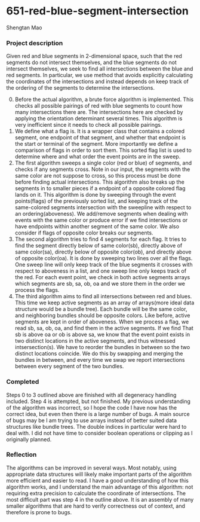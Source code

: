 # 651-red-blue-segment-intersection
Shengtan Mao

### Project description
Given red and blue segments in 2-dimensional space, such that the red segments do not intersect themselves, and the blue segments do not intersect themselves, we seek to find all intersections between the blue and red segments. In particular, we use method that avoids explicitly calculating the coordinates of the intersections and instead depends on keep track of the ordering of the segments to determine the intersections.

0. Before the actual algorithm, a brute force algorithm is implemented. This checks all possible pairings of red with blue segments to count how many intersections there are. The intersections here are checked by applying the orientation determinant several times. This algorithm is very inefficient since it needs to check all possible pairings.
1. We define what a flag is. It is a wrapper class that contains a colored segment, one endpoint of that segment, and whether that endpoint is the start or terminal of the segment. More importantly we define a comparison of flags in order to sort them. This sorted flag list is used to determine where and what order the event points are in the sweep.
2. The first algorithm sweeps a single color (red or blue) of segments, and checks if any segments cross. Note in our input, the segments with the same color are not suppose to cross, so this process must be done before finding actual intersections. This algorithm also breaks up the segments in to smaller pieces if a endpoint of a opposite colored flag lands on it. This algorithm is done by sweeping through the event points(flags) of the previously sorted list, and keeping track of the same-colored segments intersection with the sweepline with respect to an ordering(aboveness). We add/remove segments when dealing with events with the same color or produce error if we find intersections or have endpoints within another segment of the same color. We also consider if flags of opposite color breaks our segments.
3. The second algorithm tries to find 4 segments for each flag. It tries to find the segment directly below of same color(sb), directly above of same color(sa), directly below of opposite color(ob), and directly above of opposite color(oa). It is done by sweeping two lines over all the flags. One sweep line will only keep track of the blue segments it crosses with respect to aboveness in a list, and one sweep line only keeps track of the red. For each event point, we check in both active segments arrays which segments are sb, sa, ob, oa and we store them in the order we process the flags.
4. The third algorithm aims to find all intersections between red and blues. This time we keep active segments as an array of arrays(more ideal data structure would be a bundle tree). Each bundle will be the same color, and neighboring bundles should be opposite colors. Like before, active segments are kept in order of aboveness. When we process a flag, we read sb, sa, ob, oa, and find them in the active segments. If we find That sb is above oa or ob is above sa, we know that the event point exists in two distinct locations in the active segments, and thus witnessed intsersection(s). We have to reorder the bundles in between so the two distinct locations coincide. We do this by swapping and merging the bundles in between, and every time we swap we report intersections between every segment of the two bundles.

### Completed
Steps 0 to 3 outlined above are finished with all degeneracy handling included. Step 4 is attempted, but not finished. My previous understanding of the algorithm was incorrect, so I hope the code I have now has the correct idea, but even then there is a large number of bugs. A main source of bugs may be I am trying to use arrays instead of better suited data structures like bundle trees. The double indices in particular were hard to deal with. I did not have time to consider boolean operations or clipping as I originally planned.

### Reflection
The algorithms can be improved in several ways. Most notably, using appropriate data structures will likely make important parts of the algorithm more efficient and easier to read. I have a good understanding of how this algorithm works, and I understand the main advantage of this algorithm: not requiring extra precision to calculate the coordinate of intersections. The most difficult part was step 4 in the outline above. It is an assembly of many smaller algorithms that are hard to verify correctness out of context, and therefore is prone to bugs. 
